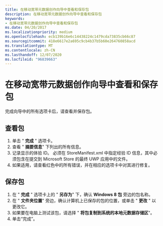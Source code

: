 ```yaml
---
title: 在移动宽带元数据创作向导中查看和保存包
description: 在移动宽带元数据创作向导中查看和保存包
keywords:
- 在移动宽带元数据创作向导中查看和保存包
ms.date: 04/20/2017
ms.localizationpriority: medium
ms.openlocfilehash: ecb139b16e6c14438224c1479cda73835cb66c87
ms.sourcegitcommit: 418e6617e2a695c9cb4b37b5b60e264760858acd
ms.translationtype: MT
ms.contentlocale: zh-CN
ms.lasthandoff: 12/07/2020
ms.locfileid: "96839663"
---
```

# <a name="review-and-save-package-in-the-mobile-broadband-metadata-authoring-wizard"></a>在移动宽带元数据创作向导中查看和保存包


完成向导中的所有选项卡后，请查看并保存包。

## <a name="span-idto_review_a_packagespanspan-idto_review_a_packagespanspan-idto_review_a_packagespanto-review-a-package"></a><span id="To_review_a_package"></span><span id="to_review_a_package"></span><span id="TO_REVIEW_A_PACKAGE"></span>查看包


1.  单击 " **完成** " 选项卡。
2.  查看 " **摘要信息**" 下列出的所有信息。
3.  记录显示的体验 ID。 必须在 StoreManifest.xml 中指定经验 ID 信息，其中必须包含在提交到 Microsoft Store 的最终 UWP 应用中的文件。
4.  如果适用，请查看红色中的所有错误，并在相应的选项卡中对其进行修复。

## <a name="span-idto_save_a_packagespanspan-idto_save_a_packagespanspan-idto_save_a_packagespanto-save-a-package"></a><span id="To_save_a_package"></span><span id="to_save_a_package"></span><span id="TO_SAVE_A_PACKAGE"></span>保存包


1.  在 " **完成** " 选项卡上的 " **另存为**" 下，确认 **Windows 8 包** 旁边的包名称。
2.  在 " **文件夹位置**" 旁边，确认计算机上已保存的包的位置，或单击 " **更改** " 以更改它。
3.  如果要在电脑上测试该包，请选择 " **将包复制到系统的本地元数据存储区**"。
4.  单击“完成”。

 

 





